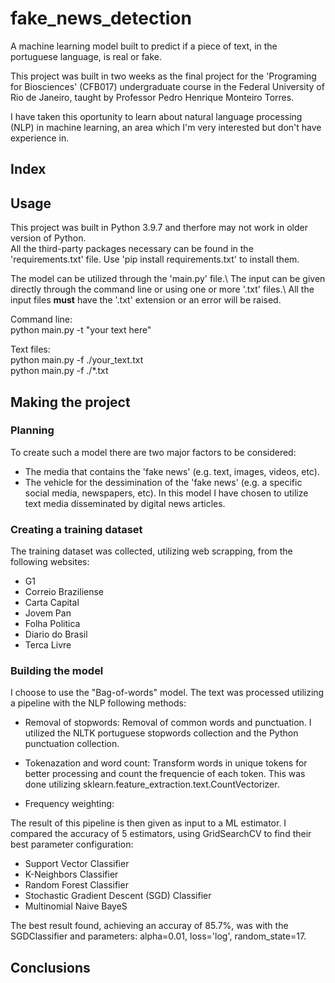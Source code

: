 # fake_news_detection
A machine learning model built to predict if a piece of text, in the portuguese language, is real or fake.

This project was built in two weeks as the final project for the 'Programing for Biosciences' (CFB017) undergraduate course in the Federal University of Rio de Janeiro, taught by Professor Pedro Henrique Monteiro Torres.

I have taken this oportunity to learn about natural language processing (NLP) in machine learning, an area which I'm very interested but don't have experience in.

## Index

## Usage
This project was built in Python 3.9.7 and therfore may not work in older version of Python.\
All the third-party packages necessary can be found in the 'requirements.txt' file. Use 'pip install requirements.txt' to install them. 

The model can be utilized through the 'main.py' file.\ The input can be given directly through the command line or using one or more '.txt' files.\ All the input files **must** have the '.txt' extension or an error will be raised. 

Command line:\
python main.py -t "your text here"

Text files:\
python main.py -f ./your_text.txt\
python main.py -f ./*.txt

## Making the project
### Planning
To create such a model there are two major factors to be considered:
* The media that contains the 'fake news' (e.g. text, images, videos, etc).
* The vehicle for the dessimination of the 'fake news' (e.g. a specific social media, newspapers, etc).
In this model I have chosen to utilize text media disseminated by digital news articles.

### Creating a training dataset
The training dataset was collected, utilizing web scrapping, from the following websites:
* G1
* Correio Braziliense
* Carta Capital
* Jovem Pan
* Folha Politica
* Diario do Brasil
* Terca Livre

### Building the model
I choose to use the "Bag-of-words" model. The text was processed utilizing a pipeline with the NLP following methods:
* Removal of stopwords: Removal of common words and punctuation. I utilized the NLTK portuguese stopwords collection and the Python punctuation collection.

* Tokenazation and word count: Transform words in unique tokens for better processing and count the frequencie of each token. This was done utilizing sklearn.feature_extraction.text.CountVectorizer.

* Frequency weighting: 

The result of this pipeline is then given as input to a ML estimator. I compared the accuracy of 5 estimators, using GridSearchCV to find their best parameter configuration:
* Support Vector Classifier
* K-Neighbors Classifier
* Random Forest Classifier
* Stochastic Gradient Descent (SGD) Classifier
* Multinomial Naive BayeS

The best result found, achieving an accuray of 85.7%, was with the SGDClassifier and parameters: alpha=0.01, loss='log', random_state=17.

## Conclusions

